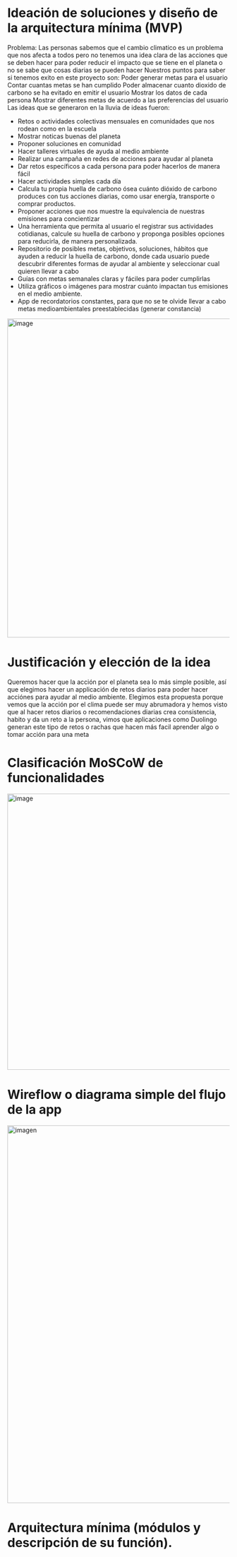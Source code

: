 # Ideación de soluciones y diseño de la arquitectura mínima (MVP)
Problema:
Las personas sabemos que el cambio climatico es un problema que nos afecta a todos pero no tenemos una idea clara de las acciones que se deben hacer para poder reducir el impacto que se tiene en el planeta o no se sabe que cosas diarias se pueden hacer
Nuestros puntos para saber si tenemos exito en este proyecto son:
Poder generar metas para el usuario 
Contar cuantas metas se han cumplido 
Poder almacenar cuanto dioxido de carbono se ha evitado en emitir el usuario 
Mostrar los datos de cada persona 
Mostrar diferentes metas de acuerdo a las preferencias del usuario 
Las ideas que se generaron en la lluvia de ideas fueron:
- Retos o actividades colectivas mensuales en comunidades que nos rodean como en la escuela
- Mostrar noticas buenas del planeta 
- Proponer soluciones en comunidad
- Hacer talleres virtuales de ayuda al medio ambiente 
- Realizar una campaña en redes de acciones para ayudar al planeta
- Dar retos específicos a cada persona para poder hacerlos de manera fácil
- Hacer actividades simples cada día 
- Calcula tu propia huella de carbono ósea cuánto dióxido de carbono produces con tus acciones diarias, como usar energía, transporte o comprar productos.
- Proponer acciones que nos muestre la equivalencia de nuestras emisiones para concientizar 
- Una herramienta que permita al usuario el registrar sus actividades cotidianas, calcule su huella de carbono y  proponga posibles opciones para reducirla, de manera personalizada.
- Repositorio de posibles metas, objetivos, soluciones, hábitos que ayuden a reducir la huella de carbono, donde cada usuario puede descubrir diferentes formas de ayudar al ambiente y seleccionar cual quieren llevar a cabo
- Guías  con metas semanales claras y fáciles para poder cumplirlas
- Utiliza gráficos o imágenes para mostrar cuánto impactan tus emisiones en el medio ambiente.
- App de recordatorios constantes, para que no se te olvide llevar a cabo metas medioambientales  preestablecidas (generar constancia)

<img width="1229" height="723" alt="image" src="https://github.com/user-attachments/assets/66141264-ca59-4672-bc0b-091489ddd08f" />

# Justificación y elección de la idea 
Queremos hacer que la acción por el planeta sea lo más simple posible, así que elegimos hacer un applicación de retos diarios para poder hacer acciónes para ayudar al medio ambiente. Elegimos esta propuesta porque vemos que la acción por el clima puede ser muy abrumadora y hemos visto que al hacer retos diarios o recomendaciones diarias crea consistencia, habito y da un reto a la persona, vimos que aplicaciones como Duolingo generan este tipo de retos o rachas que hacen más facil aprender algo o tomar acción para una meta 

# Clasificación MoSCoW de funcionalidades

<img width="1489" height="626" alt="image" src="https://github.com/user-attachments/assets/3ee300f2-0be3-4152-b496-1e599341c5d2" />

# Wireflow o diagrama simple del flujo de la app
<img width="1371" height="856" alt="imagen" src="https://github.com/user-attachments/assets/b0a987f6-9ed5-4672-aeca-88da257c4995" />


# Arquitectura mínima (módulos y descripción de su función).


